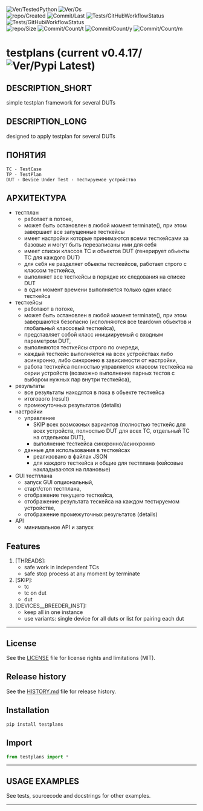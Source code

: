 ![Ver/TestedPython](https://img.shields.io/pypi/pyversions/testplans)
![Ver/Os](https://img.shields.io/badge/os_development-Windows-blue)  
![repo/Created](https://img.shields.io/github/created-at/centroid457/testplans)
![Commit/Last](https://img.shields.io/github/last-commit/centroid457/testplans)
![Tests/GitHubWorkflowStatus](https://github.com/centroid457/testplans/actions/workflows/test_linux.yml/badge.svg)
![Tests/GitHubWorkflowStatus](https://github.com/centroid457/testplans/actions/workflows/test_windows.yml/badge.svg)  
![repo/Size](https://img.shields.io/github/repo-size/centroid457/testplans)
![Commit/Count/t](https://img.shields.io/github/commit-activity/t/centroid457/testplans)
![Commit/Count/y](https://img.shields.io/github/commit-activity/y/centroid457/testplans)
![Commit/Count/m](https://img.shields.io/github/commit-activity/m/centroid457/testplans)

# testplans (current v0.4.17/![Ver/Pypi Latest](https://img.shields.io/pypi/v/testplans?label=pypi%20latest))

## DESCRIPTION_SHORT
simple testplan framework for several DUTs

## DESCRIPTION_LONG
designed to apply testplan for several DUTs

## ПОНЯТИЯ
    TC - TestCase
    TP - TestPlan
    DUT - Device Under Test - тестируемое устройство

## АРХИТЕКТУРА
- тестплан
    - работает в потоке,
    - может быть остановлен в любой момент terminate(), при этом завершает все запущенные тесткейсы
    - имеет настройки которые принимаются всеми тесткейсами за базовые и могут быть перезаписаны ими для себя
    - имеет списки классов TC и обьектов DUT (генерирует обьекты TC для каждого DUT)
    - для себя не разделяет обьекты тесткейсов, работает строго с классом тесткейса,
    - выполняет все тесткейсы в порядке их следования на списке DUT
    - в один момент времени выполняется только один класс тесткейса
- тесткейсы
    - работают в потоке,
    - может быть остановлен в любой момент terminate(), при этом завершаются безопасно (исполняются все teardown обьектов и глобальный классовый тесткейса), 
    - представляет собой класс инициируемый с входным параметром DUT,
    - выполняются тесткейсы строго по очереди,
    - каждый тесткейс выполняется на всех устройствах либо асинхронно, либо синхронно в зависимости от настройки,
    - работа тесткейса полностью управляется классом тесткейса на серии устройств (возможно выполнение парных тестов с выбором нужных пар внутри тесткейса),
- результаты
    - все результаты находятся в пока в обьекте тесткейса
    - итогового (result)
    - промежуточных результатов (details)
- настройки
    - управление
        - SKIP всех возможных вариантов (полностью тесткейс для всех устройств, полностью DUT для всех TC, отдельный TC на отдельном DUT),
        - выполнение тесткейса синхронно/асинхронно
    - данные для использования в тесткейсах
        - реализовано в файлах JSON
        - для каждого тесткейса и общие для тестплана (кейсовые накладываются на плановые)
- GUI тестплана
    - запуск GUI опциональный,
    - старт/стоп тестплана,
    - отображение текущего тесткейса,
    - отображение результата тескейса на каждом тестируемом устройстве,
    - отображение промежуточных результатов (details)
- API 
    - минимальное API и запуск


## Features
1. [THREADS]:  
	- safe work in independent TCs  
	- safe stop process at any moment by terminate  
2. [SKIP]:  
	- tc  
	- tc on dut  
	- dut  
3. [DEVICES__BREEDER_INST]:  
	- keep all in one instance  
	- use variants: single device for all duts or list for pairing each dut  


********************************************************************************
## License
See the [LICENSE](LICENSE) file for license rights and limitations (MIT).


## Release history
See the [HISTORY.md](HISTORY.md) file for release history.


## Installation
```commandline
pip install testplans
```


## Import
```python
from testplans import *
```


********************************************************************************
## USAGE EXAMPLES
See tests, sourcecode and docstrings for other examples.  

********************************************************************************
